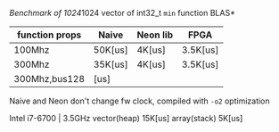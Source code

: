 *Benchmark of 1024*1024 vector of int32_t `min` function BLAS*

| function props |  Naive  |  Neon lib  |  FPGA  | 
| --- | --- | --- | --- |
| 100Mhz | 50K[us] | 4K[us] | 3.5K[us]
| 300Mhz | 35K[us] | 4K[us] | 3.5K[us]
| 300Mhz,bus128 | [us] |


Naive and Neon don't change fw clock, compiled with `-o2` optimization


Intel i7-6700 | 3.5GHz
vector(heap) 15K[us] 
array(stack) 5K[us] 
